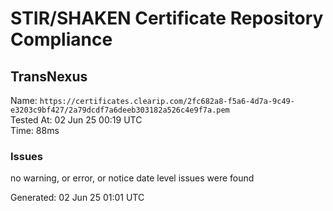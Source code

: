 # STIR/SHAKEN Certificate Repository Compliance

## TransNexus

Name: `https://certificates.clearip.com/2fc682a8-f5a6-4d7a-9c49-e3203c9bf427/2a79dcdf7a6deeb303182a526c4e9f7a.pem`\
Tested At: 02 Jun 25 00:19 UTC\
Time: 88ms

### Issues

no warning, or error, or notice date level issues were found

Generated: 02 Jun 25 01:01 UTC